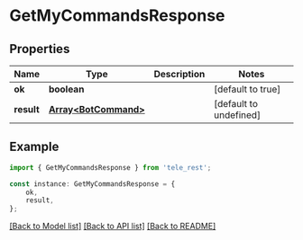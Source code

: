 # GetMyCommandsResponse


## Properties

Name | Type | Description | Notes
------------ | ------------- | ------------- | -------------
**ok** | **boolean** |  | [default to true]
**result** | [**Array&lt;BotCommand&gt;**](BotCommand.md) |  | [default to undefined]

## Example

```typescript
import { GetMyCommandsResponse } from 'tele_rest';

const instance: GetMyCommandsResponse = {
    ok,
    result,
};
```

[[Back to Model list]](../README.md#documentation-for-models) [[Back to API list]](../README.md#documentation-for-api-endpoints) [[Back to README]](../README.md)
